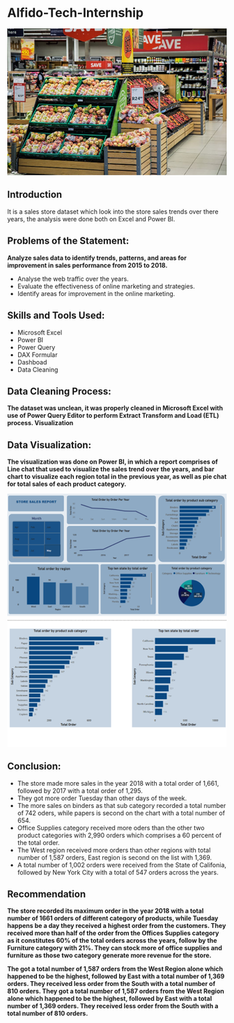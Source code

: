 # Alfido-Tech-Internship
![](https://github.com/LanreRidwan92/Alfido-Tech-Internship/blob/main/AlfidooStore.jpeg)

## Introduction
It is a sales store dataset which look into the store sales trends over there years, the analysis were done both on Excel and Power BI.

## Problems of the Statement:
**Analyze sales data to identify trends, patterns, and areas for improvement in sales performance from 2015 to 2018.**

* Analyse the web traffic over the years.
* Evaluate the effectiveness of online marketing and strategies.
* Identify areas for improvement in the online marketing.

## Skills and Tools Used:

* Microsoft Excel
* Power BI
* Power Query
* DAX Formular
* Dashboad
* Data Cleaning

## Data Cleaning Process:
**The dataset was unclean,  it was properly cleaned in Microsoft Excel with use of Power Query Editor to perform Extract Transform and Load (ETL) process.
Visualization**

## Data Visualization:
**The visualization was done on Power BI, in which a report comprises of Line chat that used to visualize the sales trend over the years, and bar chart to visualize each region total in the previous year, as well as pie chat for total sales of each product category.**

![](https://github.com/LanreRidwan92/Alfido-Tech-Internship/blob/main/Alfido_Sales_Store_Dashboard.png)
![](https://github.com/LanreRidwan92/Alfido-Tech-Internship/blob/main/Alfido_Chart.png)

## Conclusion: 
* The store made more sales in the year 2018 with a total order of 1,661, followed by 2017 with a total order of 1,295.
* They got more order Tuesday than other days of the week.
* The more sales on binders as that sub category recorded a total number of 742 oders, while papers is second on the chart with a total number of 654.
* Office Supplies category received more oders than the other two product categories with 2,990 orders which comprises a 60 percent of the total order.
* The West region received more orders than other regions with total number of 1,587 orders, East region is second on the list with 1,369.
* A total number of 1,002 orders were received from the State of Califonia, followed by New York City with a total of 547 orders across the years.


## Recommendation

**The store recorded its maximum order in the year 2018 with a total number of 1661 orders of different category of products, while Tuesday happens be a day they received a highest order from the customers.
They received more than half of the order from the Offices Supplies category as it constitutes 60% of the total orders across the years, follow by the Furniture category with 21%. They can stock more of office supplies and furniture as those two category generate more revenue for the store.**

**The got a total number of 1,587 orders from the West Region alone which happened to be the highest, followed by East with a total number of 1,369 orders. They received less order from the South with a total number of 810 orders. They got a total number of 1,587 orders from the West Region alone which happened to be the highest, followed by East with a total number of 1,369 orders. They received less order from the South with a total number of 810 orders.**


